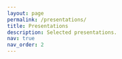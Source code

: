 ```yaml
---
layout: page
permalink: /presentations/
title: Presentations
description: Selected presentations.
nav: true
nav_order: 2
---
```

